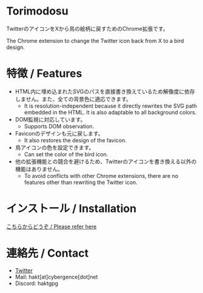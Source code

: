 # Torimodosu

TwitterのアイコンをXから鳥の絵柄に戻すためのChrome拡張です。

The Chrome extension to change the Twitter icon back from X to a bird design.

# 特徴 / Features

- HTML内に埋め込まれたSVGのパスを直接書き換えているため解像度に依存しません。また、全ての背景色に適応できます。
  - It is resolution-independent because it directly rewrites the SVG path embedded in the HTML. It is also adaptable to all background colors.
- DOM監視に対応しています。
  - Supports DOM observation.
- Faviconのデザインも元に戻します。
  - It also restores the design of the favicon.
- 鳥アイコンの色を設定できます。
  - Can set the color of the bird icon.
- 他の拡張機能との競合を避けるため、Twitterのアイコンを書き換える以外の機能はありません。
  - To avoid conflicts with other Chrome extensions, there are no features other than rewriting the Twitter icon.

# インストール / Installation

[こちらからどうぞ / Please refer here](http://0rbit.cybergence.net/torimodosu.html)

# 連絡先 / Contact

- [Twitter](https://twitter.com/haktgpg/)
- Mail: hakt[at]cybergence[dot]net
- Discord: haktgpg
